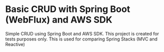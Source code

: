 # Basic CRUD with Spring Boot (WebFlux) and AWS SDK

Simple CRUD using Spring Boot and AWS SDK. This project is
created for tests purposes only. This is used for comparing
Spring Stacks (MVC and Reactive)